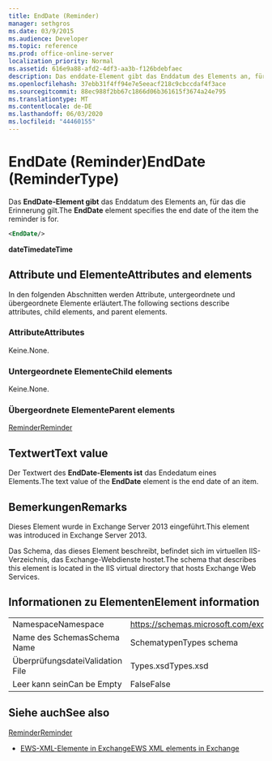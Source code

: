 ```yaml
---
title: EndDate (Reminder)
manager: sethgros
ms.date: 03/9/2015
ms.audience: Developer
ms.topic: reference
ms.prod: office-online-server
localization_priority: Normal
ms.assetid: 616e9a88-afd2-4df3-aa3b-f126bdebfaec
description: Das enddate-Element gibt das Enddatum des Elements an, für das die Erinnerung gilt.
ms.openlocfilehash: 37ebb31f4ff94e7e5eeacf218c9cbccdaf4f3ace
ms.sourcegitcommit: 88ec988f2bb67c1866d06b361615f3674a24e795
ms.translationtype: MT
ms.contentlocale: de-DE
ms.lasthandoff: 06/03/2020
ms.locfileid: "44460155"
---
```

# <a name="enddate-remindertype"></a><span data-ttu-id="7e178-103">EndDate (Reminder)</span><span class="sxs-lookup"><span data-stu-id="7e178-103">EndDate (ReminderType)</span></span>

<span data-ttu-id="7e178-104">Das **EndDate-Element gibt** das Enddatum des Elements an, für das die Erinnerung gilt.</span><span class="sxs-lookup"><span data-stu-id="7e178-104">The **EndDate** element specifies the end date of the item the reminder is for.</span></span> 
  
```XML
<EndDate/>
```

 <span data-ttu-id="7e178-105">**dateTime**</span><span class="sxs-lookup"><span data-stu-id="7e178-105">**dateTime**</span></span>
## <a name="attributes-and-elements"></a><span data-ttu-id="7e178-106">Attribute und Elemente</span><span class="sxs-lookup"><span data-stu-id="7e178-106">Attributes and elements</span></span>

<span data-ttu-id="7e178-107">In den folgenden Abschnitten werden Attribute, untergeordnete und übergeordnete Elemente erläutert.</span><span class="sxs-lookup"><span data-stu-id="7e178-107">The following sections describe attributes, child elements, and parent elements.</span></span>
  
### <a name="attributes"></a><span data-ttu-id="7e178-108">Attribute</span><span class="sxs-lookup"><span data-stu-id="7e178-108">Attributes</span></span>

<span data-ttu-id="7e178-109">Keine.</span><span class="sxs-lookup"><span data-stu-id="7e178-109">None.</span></span>
  
### <a name="child-elements"></a><span data-ttu-id="7e178-110">Untergeordnete Elemente</span><span class="sxs-lookup"><span data-stu-id="7e178-110">Child elements</span></span>

<span data-ttu-id="7e178-111">Keine.</span><span class="sxs-lookup"><span data-stu-id="7e178-111">None.</span></span>
  
### <a name="parent-elements"></a><span data-ttu-id="7e178-112">Übergeordnete Elemente</span><span class="sxs-lookup"><span data-stu-id="7e178-112">Parent elements</span></span>

[<span data-ttu-id="7e178-113">Reminder</span><span class="sxs-lookup"><span data-stu-id="7e178-113">Reminder</span></span>](reminder.md)
  
## <a name="text-value"></a><span data-ttu-id="7e178-114">Textwert</span><span class="sxs-lookup"><span data-stu-id="7e178-114">Text value</span></span>

<span data-ttu-id="7e178-115">Der Textwert des **EndDate-Elements ist** das Endedatum eines Elements.</span><span class="sxs-lookup"><span data-stu-id="7e178-115">The text value of the **EndDate** element is the end date of an item.</span></span> 
  
## <a name="remarks"></a><span data-ttu-id="7e178-116">Bemerkungen</span><span class="sxs-lookup"><span data-stu-id="7e178-116">Remarks</span></span>

<span data-ttu-id="7e178-117">Dieses Element wurde in Exchange Server 2013 eingeführt.</span><span class="sxs-lookup"><span data-stu-id="7e178-117">This element was introduced in Exchange Server 2013.</span></span>
  
<span data-ttu-id="7e178-118">Das Schema, das dieses Element beschreibt, befindet sich im virtuellen IIS-Verzeichnis, das Exchange-Webdienste hostet.</span><span class="sxs-lookup"><span data-stu-id="7e178-118">The schema that describes this element is located in the IIS virtual directory that hosts Exchange Web Services.</span></span>
  
## <a name="element-information"></a><span data-ttu-id="7e178-119">Informationen zu Elementen</span><span class="sxs-lookup"><span data-stu-id="7e178-119">Element information</span></span>

|||
|:-----|:-----|
|<span data-ttu-id="7e178-120">Namespace</span><span class="sxs-lookup"><span data-stu-id="7e178-120">Namespace</span></span>  <br/> |https://schemas.microsoft.com/exchange/services/2006/types  <br/> |
|<span data-ttu-id="7e178-121">Name des Schemas</span><span class="sxs-lookup"><span data-stu-id="7e178-121">Schema Name</span></span>  <br/> |<span data-ttu-id="7e178-122">Schematypen</span><span class="sxs-lookup"><span data-stu-id="7e178-122">Types schema</span></span>  <br/> |
|<span data-ttu-id="7e178-123">Überprüfungsdatei</span><span class="sxs-lookup"><span data-stu-id="7e178-123">Validation File</span></span>  <br/> |<span data-ttu-id="7e178-124">Types.xsd</span><span class="sxs-lookup"><span data-stu-id="7e178-124">Types.xsd</span></span>  <br/> |
|<span data-ttu-id="7e178-125">Leer kann sein</span><span class="sxs-lookup"><span data-stu-id="7e178-125">Can be Empty</span></span>  <br/> |<span data-ttu-id="7e178-126">False</span><span class="sxs-lookup"><span data-stu-id="7e178-126">False</span></span>  <br/> |
   
## <a name="see-also"></a><span data-ttu-id="7e178-127">Siehe auch</span><span class="sxs-lookup"><span data-stu-id="7e178-127">See also</span></span>



[<span data-ttu-id="7e178-128">Reminder</span><span class="sxs-lookup"><span data-stu-id="7e178-128">Reminder</span></span>](reminder.md)


- [<span data-ttu-id="7e178-129">EWS-XML-Elemente in Exchange</span><span class="sxs-lookup"><span data-stu-id="7e178-129">EWS XML elements in Exchange</span></span>](ews-xml-elements-in-exchange.md)


